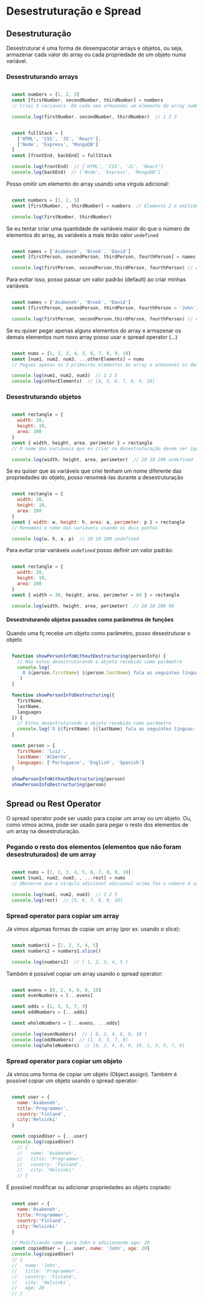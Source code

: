 # Desestruturação e Spread

## Desestruturação

Desestruturar é uma forma de desempacotar arrays e objetos, ou seja, armazenar cada valor do array ou cada propriedade de um objeto numa variável.


### Desestruturando arrays

```js

  const numbers = [1, 2, 3]
  const [firstNumber, secondNumber, thirdNumber] = numbers
  // Criei 3 variáveis. Em cada uma armazenei um elemento do array numbers

  console.log(firstNumber, secondNumber, thirdNumber)  // 1 2 3

```

```js

  const fullStack = [
    ['HTML', 'CSS', 'JS', 'React'],
    ['Node', 'Express', 'MongoDB']
  ]
  const [frontEnd, backEnd] = fullStack

  console.log(frontEnd)  // ['HTML', 'CSS', 'JS', 'React']
  console.log(backEnd)  // ['Node', 'Express', 'MongoDB']

```

Posso omitir um elemento do array usando uma vírgula adicional:
```js

  const numbers = [1, 2, 3]
  const [firstNumber, , thirdNumber] = numbers  // Elemento 2 é omitido

  console.log(firstNumber, thirdNumber)

```

Se eu tentar criar uma quantidade de variáveis maior do que o número de elementos do array, as variáveis a mais terão valor `undefined`
```js

  const names = ['Asabeneh', 'Brook', 'David']
  const [firstPerson, secondPerson, thirdPerson, fourthPerson] = names

  console.log(firstPerson, secondPerson,thirdPerson, fourthPerson) // Asabeneh Brook David undefined

```

Para evitar isso, posso passar um valor padrão (default) ao criar minhas variáveis
```js

  const names = ['Asabeneh', 'Brook', 'David']
  const [firstPerson, secondPerson, thirdPerson, fourthPerson = 'John'] = names

  console.log(firstPerson, secondPerson,thirdPerson, fourthPerson) // Asabeneh Brook David John

```

Se eu quiser pegar apenas alguns elementos do array e armazenar os demais elementos num novo array posso usar o spread operator (...)
```js

  const nums = [1, 2, 3, 4, 5, 6, 7, 8, 9, 10]
  const [num1, num2, num3, ...otherElements] = nums
  // Peguei apenas os 3 primeiros elementos do array e armazenei os demais num novo array que criei chamado otherElements

  console.log(num1, num2, num3)  // 1 2 3
  console.log(otherElements)  // [4, 5, 6, 7, 8, 9, 10]

```


### Desestruturando objetos

```js

  const rectangle = {
    width: 20,
    height: 10,
    area: 200
  }
  const { width, height, area, perimeter } = rectangle
  // O nome das variáveis que eu criar na desestruturação devem ser iguais aos nomes das propriedades do objeto (width, height, area)

  console.log(width, height, area, perimeter)  // 20 10 200 undefined

```

Se eu quiser que as variáveis que criei tenham um nome diferente das propriedades do objeto, posso renomeá-las durante a desestruturação
```js

  const rectangle = {
    width: 20,
    height: 10,
    area: 200
  }
  const { width: w, height: h, area: a, perimeter: p } = rectangle
  // Renomeei o nome das variáveis usando os dois pontos

  console.log(w, h, a, p)  // 20 10 200 undefined

```

Para evitar criar variáveis `undefined` posso definir um valor padrão:
```js

  const rectangle = {
    width: 20,
    height: 10,
    area: 200
  }
  const { width = 30, height, area, perimeter = 60 } = rectangle

  console.log(width, height, area, perimeter)  // 20 10 200 60

```


#### Desestruturando objetos passados como parâmetros de funções

Quando uma fç recebe um objeto como parâmetro, posso desestruturar o objeto
```js

  function showPersonInfoWithoutDestructuring(personInfo) {
    // Não estou desestruturando o objeto recebido como parâmetro
    console.log(`
      O ${person.firstName} ${person.lastName} fala as seguintes línguas: ${personInfo.languages.join(', ')}
    `)
  }

  function showPersonInfoDestructuring({
    firstName,
    lastName,
    languages
  }) {
    // Estou desestruturando o objeto recebido como parâmetro
    console.log(`O ${firstName} ${lastName} fala as seguintes línguas: ${languages.join(', ')}`)
  }

  const person = {
    firstName: 'Luiz',
    lastName: 'Alberto',
    languages: ['Portuguese', 'English', 'Spanish']
  }

  showPersonInfoWithoutDestructuring(person)
  showPersonInfoDestructuring(person)

```


## Spread ou Rest Operator

O spread operator pode ser usado para copiar um array ou um objeto. Ou, como vimos acima, pode ser usado para pegar o resto dos elementos de um array na desestruturação.

### Pegando o resto dos elementos (elementos que não foram desestruturados) de um array
```js

  const nums = [1, 2, 3, 4, 5, 6, 7, 8, 9, 10]
  const [num1, num2, num3, , ...rest] = nums
  // Obeserve que a vírgula adicional adicional acima faz o número 4 ser ignorado

  console.log(num1, num2, num3)  // 1 2 3
  console.log(rest)  // [5, 6, 7, 8, 9, 10]

```

### Spread operator para copiar um array

Já vimos algumas formas de copiar um array (por ex. usando o slice):
```js

  const numbers1 = [1, 2, 3, 4, 5]
  const numbers2 = numbers1.slice()

  console.log(numbers2)  // [ 1, 2, 3, 4, 5 ]

```

Também é possível copiar um array usando o spread operator:
```js

  const evens = [0, 2, 4, 6, 8, 10]
  const evenNumbers = [...evens]

  const odds = [1, 3, 5, 7, 9]
  const oddNumbers = [...odds]

  const wholeNumbers = [...evens, ...odds]

  console.log(evenNumbers)  // [ 0, 2, 4, 6, 8, 10 ]
  console.log(oddNumbers)  // [1, 3, 5, 7, 9]
  console.log(wholeNumbers)  // [0, 2, 4, 6, 8, 10, 1, 3, 5, 7, 9]

```

### Spread operator para copiar um objeto
Já vimos uma forma de copiar um objeto (Object.assign). Também é possível copiar um objeto usando o spread operator:

```js

  const user = {
    name:'Asabeneh',
    title:'Programmer',
    country:'Finland',
    city:'Helsinki'
  }

  const copiedUser = {...user}
  console.log(copiedUser)
    // {
    //   name: 'Asabeneh',
    //   title: 'Programmer',
    //   country: 'Finland',
    //   city: 'Helsinki'
    // }

```

É possível modificar ou adicionar propriedades ao objeto copiado:
```js

  const user = {
    name:'Asabeneh',
    title:'Programmer',
    country:'Finland',
    city:'Helsinki'
  }

  // Modificando name para John e adicionando age: 20
  const copiedUser = {...user, name: 'John', age: 20}
  console.log(copiedUser)
  // {
  //   name: 'John',
  //   title: 'Programmer',
  //   country: 'Finland',
  //   city: 'Helsinki',
  //   age: 20
  // }

```